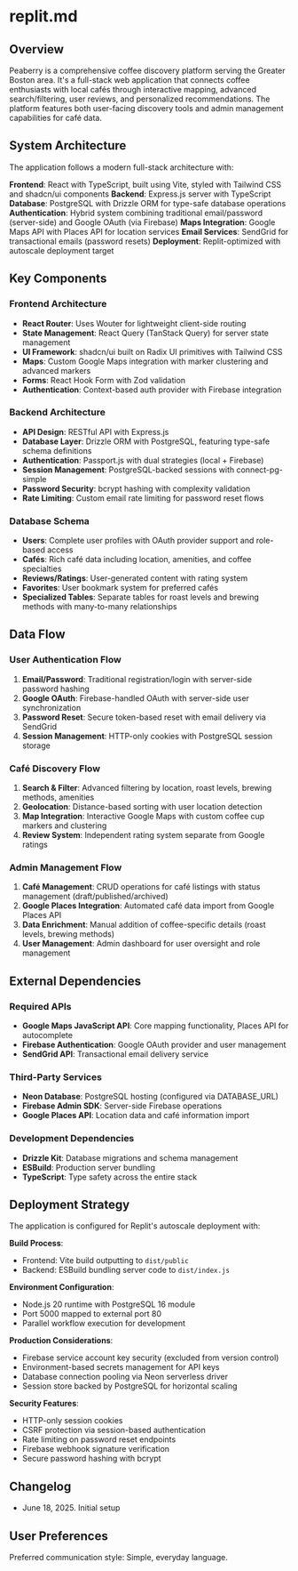 # replit.md

## Overview

Peaberry is a comprehensive coffee discovery platform serving the Greater Boston area. It's a full-stack web application that connects coffee enthusiasts with local cafés through interactive mapping, advanced search/filtering, user reviews, and personalized recommendations. The platform features both user-facing discovery tools and admin management capabilities for café data.

## System Architecture

The application follows a modern full-stack architecture with:

**Frontend**: React with TypeScript, built using Vite, styled with Tailwind CSS and shadcn/ui components
**Backend**: Express.js server with TypeScript
**Database**: PostgreSQL with Drizzle ORM for type-safe database operations
**Authentication**: Hybrid system combining traditional email/password (server-side) and Google OAuth (via Firebase)
**Maps Integration**: Google Maps API with Places API for location services
**Email Services**: SendGrid for transactional emails (password resets)
**Deployment**: Replit-optimized with autoscale deployment target

## Key Components

### Frontend Architecture
- **React Router**: Uses Wouter for lightweight client-side routing
- **State Management**: React Query (TanStack Query) for server state management
- **UI Framework**: shadcn/ui built on Radix UI primitives with Tailwind CSS
- **Maps**: Custom Google Maps integration with marker clustering and advanced markers
- **Forms**: React Hook Form with Zod validation
- **Authentication**: Context-based auth provider with Firebase integration

### Backend Architecture
- **API Design**: RESTful API with Express.js
- **Database Layer**: Drizzle ORM with PostgreSQL, featuring type-safe schema definitions
- **Authentication**: Passport.js with dual strategies (local + Firebase)
- **Session Management**: PostgreSQL-backed sessions with connect-pg-simple
- **Password Security**: bcrypt hashing with complexity validation
- **Rate Limiting**: Custom email rate limiting for password reset flows

### Database Schema
- **Users**: Complete user profiles with OAuth provider support and role-based access
- **Cafés**: Rich café data including location, amenities, and coffee specialties
- **Reviews/Ratings**: User-generated content with rating system
- **Favorites**: User bookmark system for preferred cafés
- **Specialized Tables**: Separate tables for roast levels and brewing methods with many-to-many relationships

## Data Flow

### User Authentication Flow
1. **Email/Password**: Traditional registration/login with server-side password hashing
2. **Google OAuth**: Firebase-handled OAuth with server-side user synchronization
3. **Password Reset**: Secure token-based reset with email delivery via SendGrid
4. **Session Management**: HTTP-only cookies with PostgreSQL session storage

### Café Discovery Flow
1. **Search & Filter**: Advanced filtering by location, roast levels, brewing methods, amenities
2. **Geolocation**: Distance-based sorting with user location detection
3. **Map Integration**: Interactive Google Maps with custom coffee cup markers and clustering
4. **Review System**: Independent rating system separate from Google ratings

### Admin Management Flow
1. **Café Management**: CRUD operations for café listings with status management (draft/published/archived)
2. **Google Places Integration**: Automated café data import from Google Places API
3. **Data Enrichment**: Manual addition of coffee-specific details (roast levels, brewing methods)
4. **User Management**: Admin dashboard for user oversight and role management

## External Dependencies

### Required APIs
- **Google Maps JavaScript API**: Core mapping functionality, Places API for autocomplete
- **Firebase Authentication**: Google OAuth provider and user management
- **SendGrid API**: Transactional email delivery service

### Third-Party Services
- **Neon Database**: PostgreSQL hosting (configured via DATABASE_URL)
- **Firebase Admin SDK**: Server-side Firebase operations
- **Google Places API**: Location data and café information import

### Development Dependencies
- **Drizzle Kit**: Database migrations and schema management
- **ESBuild**: Production server bundling
- **TypeScript**: Type safety across the entire stack

## Deployment Strategy

The application is configured for Replit's autoscale deployment with:

**Build Process**: 
- Frontend: Vite build outputting to `dist/public`
- Backend: ESBuild bundling server code to `dist/index.js`

**Environment Configuration**:
- Node.js 20 runtime with PostgreSQL 16 module
- Port 5000 mapped to external port 80
- Parallel workflow execution for development

**Production Considerations**:
- Firebase service account key security (excluded from version control)
- Environment-based secrets management for API keys
- Database connection pooling via Neon serverless driver
- Session store backed by PostgreSQL for horizontal scaling

**Security Features**:
- HTTP-only session cookies
- CSRF protection via session-based authentication
- Rate limiting on password reset endpoints
- Firebase webhook signature verification
- Secure password hashing with bcrypt

## Changelog

- June 18, 2025. Initial setup

## User Preferences

Preferred communication style: Simple, everyday language.